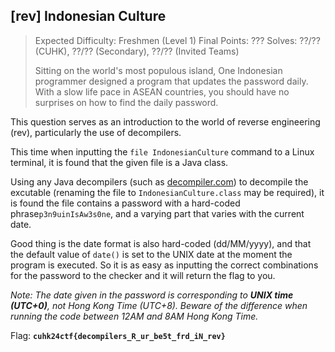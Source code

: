 ## \[rev] Indonesian Culture

> Expected Difficulty: Freshmen (Level 1)
> Final Points: ???
> Solves: ??/?? (CUHK), ??/?? (Secondary), ??/?? (Invited Teams)
> 
> Sitting on the world's most populous island, One Indonesian programmer designed a program that updates the password daily. With a slow life pace in ASEAN countries, you should have no surprises on how to find the daily password.

This question serves as an introduction to the world of reverse engineering (rev), particularly the use of decompilers.

This time when inputting the `file IndonesianCulture` command to a Linux terminal, it is found that the given file is a Java class.

Using any Java decompilers (such as [decompiler.com](https://www.decompiler.com/)) to decompile the excutable (renaming the file to `IndonesianCulture.class` may be required), it is found the file contains a password with a hard-coded phrase`p3n9uinIsAw3s0ne`, and a varying part that varies with the current date.

Good thing is the date format is also hard-coded (dd/MM/yyyy), and that the default value of `date()` is set to the UNIX date at the moment the program is executed. So it is as easy as inputting the correct combinations for the password to the checker and it will return the flag to you.

*Note:
The date given in the password is corresponding to **UNIX time (UTC+0)**, not Hong Kong Time (UTC+8). Beware of the difference when running the code between 12AM and 8AM Hong Kong Time.*

Flag: **`cuhk24ctf{decompilers_R_ur_be5t_frd_iN_rev}`**
